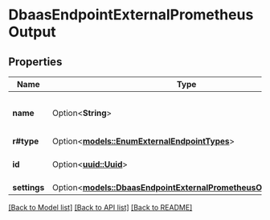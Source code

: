 # DbaasEndpointExternalPrometheusOutput

## Properties

Name | Type | Description | Notes
------------ | ------------- | ------------- | -------------
**name** | Option<**String**> | External integration endpoint name | [optional]
**r#type** | Option<[**models::EnumExternalEndpointTypes**](enum-external-endpoint-types.md)> |  | [optional]
**id** | Option<[**uuid::Uuid**](uuid::Uuid.md)> | External integration endpoint id | [optional]
**settings** | Option<[**models::DbaasEndpointExternalPrometheusOutputSettings**](dbaas_endpoint_external_prometheus_output_settings.md)> |  | [optional]

[[Back to Model list]](../README.md#documentation-for-models) [[Back to API list]](../README.md#documentation-for-api-endpoints) [[Back to README]](../README.md)


